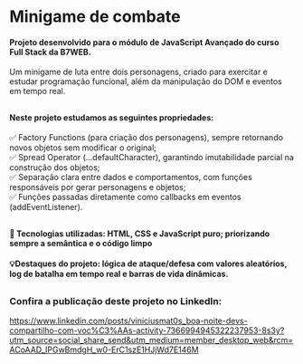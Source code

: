 # Minigame de combate
#### Projeto desenvolvido para o módulo de JavaScript Avançado do curso Full Stack da B7WEB.
Um minigame de luta entre dois personagens, criado para exercitar e estudar programação funcional, além da manipulação do DOM e eventos em tempo real.
##

#### Neste projeto estudamos as seguintes propriedades:<br>
✅ Factory Functions (para criação dos personagens), sempre retornando novos objetos sem modificar o original;<br>
✅ Spread Operator (...defaultCharacter), garantindo imutabilidade parcial na construção dos objetos;<br>
✅ Separação clara entre dados e comportamentos, com funções responsáveis por gerar personagens e objetos;<br>
✅ Funções passadas diretamente como callbacks em eventos (addEventListener).<br>
##

#### 🤖 Tecnologias utilizadas: HTML, CSS e JavaScript puro; priorizando sempre a semântica e o código limpo

#### 💡Destaques do projeto: lógica de ataque/defesa com valores aleatórios, log de batalha em tempo real e barras de vida dinâmicas.

##

### Confira a publicação deste projeto no LinkedIn:
https://www.linkedin.com/posts/viniciusmat0s_boa-noite-devs-compartilho-com-voc%C3%AAs-activity-7366994945322237953-8s3y?utm_source=social_share_send&utm_medium=member_desktop_web&rcm=ACoAAD_IPGwBmdgH_w0-ErC1szE1HJjWd7E146M
